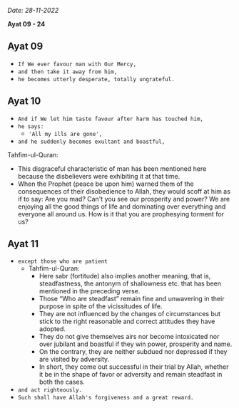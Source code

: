 *Date: 28-11-2022*

**Ayat 09 - 24**

## Ayat 09

- `If We ever favour man with Our Mercy,`
- `and then take it away from him,`
- `he becomes utterly desperate, totally ungrateful.`

## Ayat 10

- `And if We let him taste favour after harm has touched him,`
- `he says:`
  - `'All my ills are gone',`
- `and he suddenly becomes exultant and boastful,`

Tahfim-ul-Quran:
- This disgraceful characteristic of man has been mentioned here because the disbelievers were exhibiting it at that time.
- When the Prophet (peace be upon him) warned them of the consequences of their disobedience to Allah, they would scoff at him as if to say: Are you mad? Can't you see our prosperity and power? We are enjoying all the good things of life and dominating over everything and everyone all around us. How is it that you are prophesying torment for us?

## Ayat 11

- `except those who are patient`
  - Tahfim-ul-Quran:
    - Here sabr (fortitude) also implies another meaning, that is, steadfastness, the antonym of shallowness etc. that has been mentioned in the preceding verse.
    - Those “Who are steadfast” remain fine and unwavering in their purpose in spite of the vicissitudes of life.
    - They are not influenced by the changes of circumstances but stick to the right reasonable and correct attitudes they have adopted.
    - They do not give themselves airs nor become intoxicated nor over jubilant and boastful if they win power, prosperity and name.
    - On the contrary, they are neither subdued nor depressed if they are visited by adversity.
    - In short, they come out successful in their trial by Allah, whether it be in the shape of favor or adversity and remain steadfast in both the cases.
- `and act righteously.`
- `Such shall have Allah's forgiveness and a great reward.`